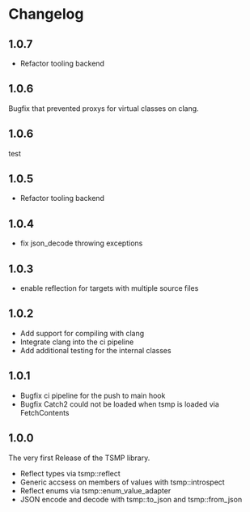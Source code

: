 # Changelog

## 1.0.7

- Refactor tooling backend


## 1.0.6

Bugfix that prevented proxys for virtual classes on clang.


## 1.0.6

test


## 1.0.5

- Refactor tooling backend


## 1.0.4

- fix json_decode throwing exceptions

## 1.0.3


- enable reflection for targets with multiple source files

## 1.0.2


- Add support for compiling with clang
- Integrate clang into the ci pipeline
- Add additional testing for the internal classes

## 1.0.1

- Bugfix ci pipeline for the push to main hook
- Bugfix Catch2 could not be loaded when tsmp is loaded via FetchContents

## 1.0.0

The very first Release of the TSMP library.

- Reflect types via tsmp::reflect
- Generic accsess on members of values with tsmp::introspect
- Reflect enums via tsmp::enum_value_adapter
- JSON encode and decode with tsmp::to_json and tsmp::from_json
